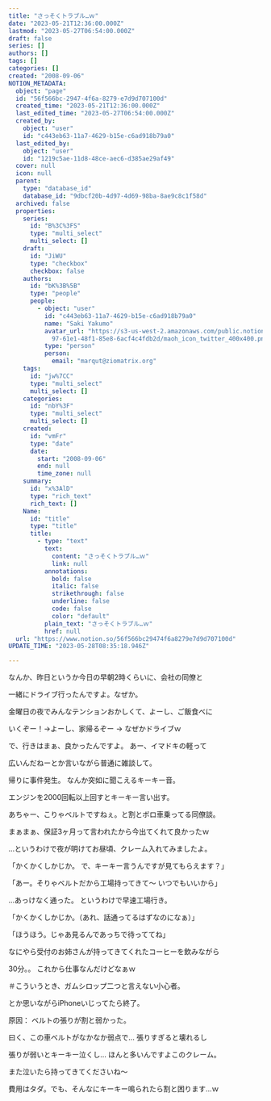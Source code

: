 ```yaml
---
title: "さっそくトラブル…ｗ"
date: "2023-05-21T12:36:00.000Z"
lastmod: "2023-05-27T06:54:00.000Z"
draft: false
series: []
authors: []
tags: []
categories: []
created: "2008-09-06"
NOTION_METADATA:
  object: "page"
  id: "56f566bc-2947-4f6a-8279-e7d9d707100d"
  created_time: "2023-05-21T12:36:00.000Z"
  last_edited_time: "2023-05-27T06:54:00.000Z"
  created_by:
    object: "user"
    id: "c443eb63-11a7-4629-b15e-c6ad918b79a0"
  last_edited_by:
    object: "user"
    id: "1219c5ae-11d8-48ce-aec6-d385ae29af49"
  cover: null
  icon: null
  parent:
    type: "database_id"
    database_id: "9dbcf20b-4d97-4d69-98ba-8ae9c8c1f58d"
  archived: false
  properties:
    series:
      id: "B%3C%3FS"
      type: "multi_select"
      multi_select: []
    draft:
      id: "JiWU"
      type: "checkbox"
      checkbox: false
    authors:
      id: "bK%3B%5B"
      type: "people"
      people:
        - object: "user"
          id: "c443eb63-11a7-4629-b15e-c6ad918b79a0"
          name: "Saki Yakumo"
          avatar_url: "https://s3-us-west-2.amazonaws.com/public.notion-static.com/3ad1c4\
            97-61e1-48f1-85e8-6acf4c4fdb2d/maoh_icon_twitter_400x400.png"
          type: "person"
          person:
            email: "marqut@ziomatrix.org"
    tags:
      id: "jw%7CC"
      type: "multi_select"
      multi_select: []
    categories:
      id: "nbY%3F"
      type: "multi_select"
      multi_select: []
    created:
      id: "vmFr"
      type: "date"
      date:
        start: "2008-09-06"
        end: null
        time_zone: null
    summary:
      id: "x%3AlD"
      type: "rich_text"
      rich_text: []
    Name:
      id: "title"
      type: "title"
      title:
        - type: "text"
          text:
            content: "さっそくトラブル…ｗ"
            link: null
          annotations:
            bold: false
            italic: false
            strikethrough: false
            underline: false
            code: false
            color: "default"
          plain_text: "さっそくトラブル…ｗ"
          href: null
  url: "https://www.notion.so/56f566bc29474f6a8279e7d9d707100d"
UPDATE_TIME: "2023-05-28T08:35:18.946Z"

---
```

<link rel="stylesheet" href="https://cdn.jsdelivr.net/npm/katex@0.16.2/dist/katex.min.css" integrity="sha384-bYdxxUwYipFNohQlHt0bjN/LCpueqWz13HufFEV1SUatKs1cm4L6fFgCi1jT643X" crossorigin="anonymous">


なんか、昨日というか今日の早朝2時くらいに、会社の同僚と


一緒にドライブ行ったんですよ。なぜか。


金曜日の夜でみんなテンションおかしくて、よーし、ご飯食べに


いくぞー！→よーし、家帰るぞー → なぜかドライブｗ


で、行きはまぁ、良かったんですよ。 あー、イマドキの軽って


広いんだねーとか言いながら普通に雑談して。


帰りに事件発生。 なんか突如に聞こえるキーキー音。


エンジンを2000回転以上回すとキーキー言い出す。


あちゃー、こりゃベルトですねぇ。と割とボロ車乗ってる同僚談。


まぁまぁ、保証3ヶ月って言われたから今出てくれて良かったｗ


…というわけで夜が明けてお昼頃、クレーム入れてみましたよ。


「かくかくしかじか。 で、キーキー言うんですが見てもらえます？」


「あー。そりゃベルトだから工場持ってきて～ いつでもいいから」


…あっけなく通った。 というわけで早速工場行き。


「かくかくしかじか。（あれ、話通ってるはずなのになぁ）」


「ほうほう。じゃあ見るんであっちで待っててね」


なにやら受付のお姉さんが持ってきてくれたコーヒーを飲みながら


30分。。 これから仕事なんだけどなぁｗ


＃こういうとき、ガムシロップ二つと言えない小心者。


とか思いながらiPhoneいじってたら終了。


原因： ベルトの張りが割と弱かった。


曰く、この車ベルトがなかなか弱点で… 張りすぎると壊れるし


張りが弱いとキーキー泣くし… ほんと多いんですよこのクレーム。


また泣いたら持ってきてくださいね～


費用はタダ。でも、そんなにキーキー鳴られたら割と困ります…ｗ

